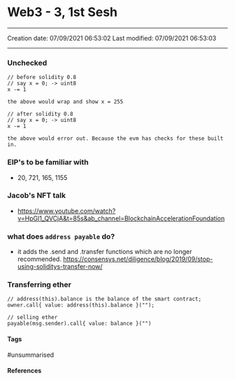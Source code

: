 # Web3 - 3, 1st Sesh
---

Creation date: 07/09/2021 06:53:02
Last modified: 07/09/2021 06:53:03

---
### Unchecked
```solidity
// before solidity 0.8
// say x = 0; -> uint8
x -= 1

the above would wrap and show x = 255

// after solidity 0.8
// say x = 0; -> uint8
x -= 1

the above would error out. Because the evm has checks for these built in.
```

### EIP's to be familiar with
- 20, 721, 165, 1155
### Jacob's NFT talk
- https://www.youtube.com/watch?v=HpGl1_QVCjA&t=85s&ab_channel=BlockchainAccelerationFoundation
### what does `address payable` do?
- it adds the .send and .transfer functions which are no longer recommended. https://consensys.net/diligence/blog/2019/09/stop-using-soliditys-transfer-now/
### Transferring ether
```solidity
// address(this).balance is the balance of the smart contract;
owner.call{ value: address(this).balance }("");

// selling ether
payable(msg.sender).call{ value: balance }("")

```



#### Tags
#unsummarised 

#### References


